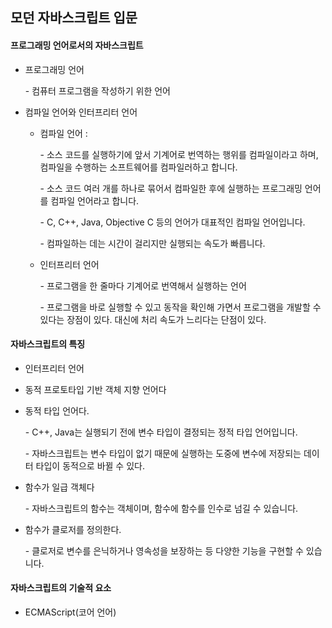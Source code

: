 ## 모던 자바스크립트 입문

#### 프로그래밍 언어로서의 자바스크립트

- 프로그래밍 언어

  \- 컴퓨터 프로그램을 작성하기 위한 언어

- 컴파일 언어와 인터프리터 언어

  - 컴파일 언어 : 

    \- 소스 코드를 실행하기에 앞서 기계어로 번역하는 행위를 컴파일이라고 하며, 컴파일을 수행하는 소프트웨어를 컴파일러하고 합니다.

    \- 소스 코드 여러 개를 하나로 묶어서 컴파일한 후에 실행하는 프로그래밍 언어를 컴파일 언어라고 합니다.

    \- C, C++, Java, Objective C 등의 언어가 대표적인 컴파일 언어입니다.

    \- 컴파일하는 데는 시간이 걸리지만 실행되는 속도가 빠릅니다. 

  - 인터프리터 언어

    \- 프로그램을 한 줄마다 기계어로 번역해서 실행하는 언어

    \- 프로그램을 바로 실행할 수 있고 동작을 확인해 가면서 프로그램을 개발할 수 있다는 장점이 있다. 대신에 처리 속도가 느리다는 단점이 있다.



#### 자바스크립트의 특징

- 인터프리터 언어

-  동적 프로토타입 기반 객체 지향 언어다

- 동적 타입 언어다.

  \- C++, Java는 실행되기 전에 변수 타입이 결정되는 정적 타입 언어입니다.

  \- 자바스크립트는 변수 타입이 없기 때문에 실행하는 도중에 변수에 저장되는 데이터 타입이 동적으로 바뀔 수 있다.

- 함수가 일급 객체다

  \- 자바스크립트의 함수는 객체이며, 함수에 함수를 인수로 넘길 수 있습니다.

- 함수가 클로저를 정의한다.

  \- 클로저로 변수를 은닉하거나 영속성을 보장하는 등 다양한 기능을 구현할 수 있습니다.



#### 자바스크립트의 기술적 요소

- ECMAScript(코어 언어)